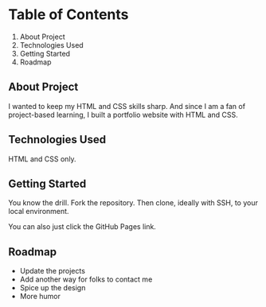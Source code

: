 # Table of Contents

1. About Project
2. Technologies Used
3. Getting Started
4. Roadmap

## About Project

I wanted to keep my HTML and CSS skills sharp. And since I am a fan of project-based learning, I built a portfolio website with HTML and CSS.

## Technologies Used

HTML and CSS only.

## Getting Started

You know the drill. Fork the repository. Then clone, ideally with SSH, to your local environment.

You can also just click the GitHub Pages link.

## Roadmap

- Update the projects
- Add another way for folks to contact me
- Spice up the design
- More humor

